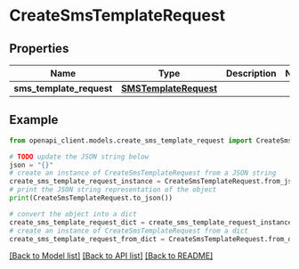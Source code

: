 # CreateSmsTemplateRequest


## Properties

Name | Type | Description | Notes
------------ | ------------- | ------------- | -------------
**sms_template_request** | [**SMSTemplateRequest**](SMSTemplateRequest.md) |  | 

## Example

```python
from openapi_client.models.create_sms_template_request import CreateSmsTemplateRequest

# TODO update the JSON string below
json = "{}"
# create an instance of CreateSmsTemplateRequest from a JSON string
create_sms_template_request_instance = CreateSmsTemplateRequest.from_json(json)
# print the JSON string representation of the object
print(CreateSmsTemplateRequest.to_json())

# convert the object into a dict
create_sms_template_request_dict = create_sms_template_request_instance.to_dict()
# create an instance of CreateSmsTemplateRequest from a dict
create_sms_template_request_from_dict = CreateSmsTemplateRequest.from_dict(create_sms_template_request_dict)
```
[[Back to Model list]](../README.md#documentation-for-models) [[Back to API list]](../README.md#documentation-for-api-endpoints) [[Back to README]](../README.md)


